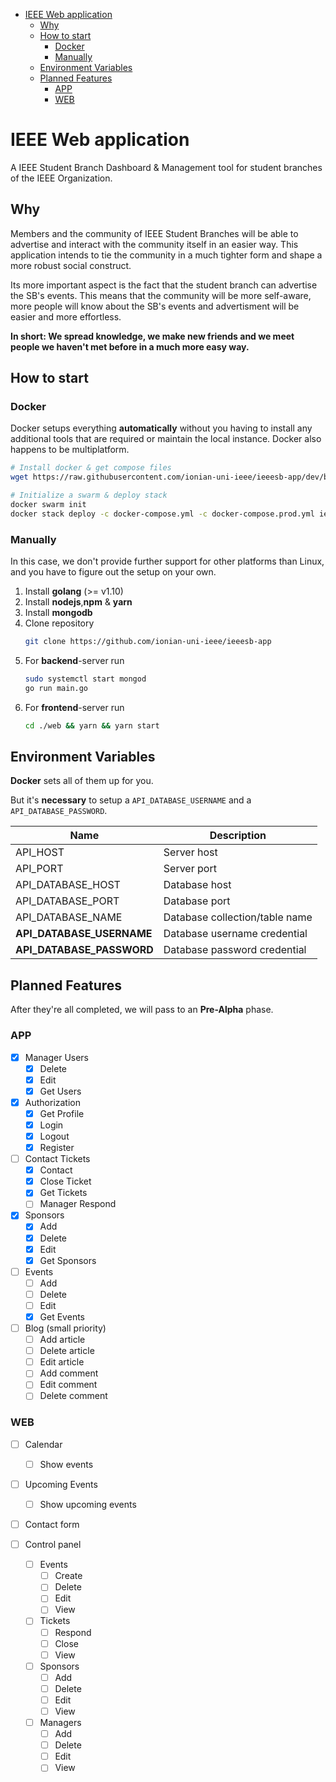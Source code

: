 - [IEEE Web application](#ieee-web-application)
  - [Why](#why)
  - [How to start](#how-to-start)
    - [Docker](#docker)
    - [Manually](#manually)
  - [Environment Variables](#environment-variables)
  - [Planned Features](#planned-features)
    - [APP](#app)
    - [WEB](#web)

# IEEE Web application

A IEEE Student Branch Dashboard & Management tool for student branches of the IEEE Organization.
## Why

Members and the community of IEEE Student Branches will be able to advertise and interact with the community itself in an easier way. This application intends to tie the community in a much tighter form and shape a more robust social construct.

Its more important aspect is the fact that the student branch can advertise the SB's events. This means that the community will be more self-aware, more people will know about the SB's events and advertisment will be easier and more effortless.

**In short: We spread knowledge, we make new friends and we meet people we haven't met before in a much more easy way.**

## How to start

### Docker

Docker setups everything **automatically** without you having to install any additional tools that are required or maintain the local instance. Docker also happens to be multiplatform.

```bash
# Install docker & get compose files
wget https://raw.githubusercontent.com/ionian-uni-ieee/ieeesb-app/dev/build/install.sh && sh ./install.sh

# Initialize a swarm & deploy stack
docker swarm init
docker stack deploy -c docker-compose.yml -c docker-compose.prod.yml ieeesb-app
```

### Manually

In this case, we don't provide further support for other platforms than Linux, and you have to figure out the setup on your own.

1. Install **golang** (>= v1.10)
2. Install **nodejs**,**npm** & **yarn**
3. Install **mongodb**
4. Clone repository
    ```bash
    git clone https://github.com/ionian-uni-ieee/ieeesb-app
    ```
5. For **backend**-server run 
   ```bash
   sudo systemctl start mongod
   go run main.go
   ```
6. For **frontend**-server run 
   ```bash
   cd ./web && yarn && yarn start
   ```

## Environment Variables

**Docker** sets all of them up for you. 

But it's **necessary** to setup a `API_DATABASE_USERNAME` and a `API_DATABASE_PASSWORD`.

| Name                      | Description                    |
| ------------------------- | ------------------------------ |
| API_HOST                  | Server host                    |
| API_PORT                  | Server port                    |
| API_DATABASE_HOST         | Database host                  |
| API_DATABASE_PORT         | Database port                  |
| API_DATABASE_NAME         | Database collection/table name |
| **API_DATABASE_USERNAME** | Database username credential   |
| **API_DATABASE_PASSWORD** | Database password credential   |

## Planned Features
After they're all completed, we will pass to an **Pre-Alpha** phase.

### APP
- [x] Manager Users
  - [x] Delete
  - [x] Edit
  - [x] Get Users

- [x] Authorization
  - [x] Get Profile
  - [x] Login
  - [x] Logout
  - [x] Register

- [ ] Contact Tickets
  - [x] Contact
  - [x] Close Ticket
  - [x] Get Tickets
  - [ ] Manager Respond

- [x] Sponsors
  - [x] Add
  - [x] Delete
  - [x] Edit
  - [x] Get Sponsors

- [ ] Events
  - [ ] Add
  - [ ] Delete
  - [ ] Edit
  - [x] Get Events

- [ ] Blog (small priority)
  - [ ] Add article
  - [ ] Delete article
  - [ ] Edit article
  - [ ] Add comment
  - [ ] Edit comment
  - [ ] Delete comment

### WEB

- [ ] Calendar
  - [ ] Show events

- [ ] Upcoming Events
  - [ ] Show upcoming events

- [ ] Contact form

- [ ] Control panel
    - [ ] Events
      - [ ] Create
      - [ ] Delete
      - [ ] Edit
      - [ ] View
    - [ ] Tickets
      - [ ] Respond
      - [ ] Close
      - [ ] View
    - [ ] Sponsors
      - [ ] Add
      - [ ] Delete
      - [ ] Edit
      - [ ] View
    - [ ] Managers
      - [ ] Add
      - [ ] Delete
      - [ ] Edit
      - [ ] View